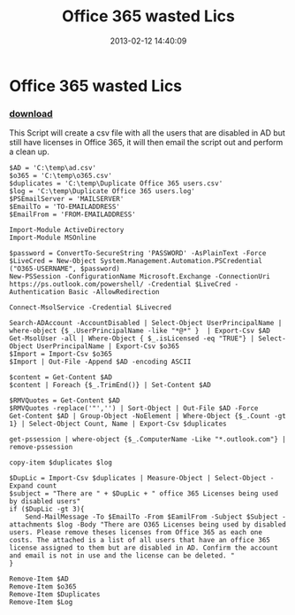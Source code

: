 ﻿---
pid:            3940
poster:         AdrianWoodrup
title:          Office 365 wasted Lics
date:           2013-02-12 14:40:09
format:         posh
parent:         0
parent:         0

---

# Office 365 wasted Lics

### [download](3940.ps1)

This Script will create a csv file with all the users that are disabled in AD but still have licenses in Office 365, it will then email the script out and perform a clean up.  

```posh
$AD = 'C:\temp\ad.csv'
$o365 = 'C:\temp\o365.csv'
$duplicates = 'C:\temp\Duplicate Office 365 users.csv'
$log = 'C:\temp\Duplicate Office 365 users.log'
$PSEmailServer = 'MAILSERVER'
$EmailTo = 'TO-EMAILADDRESS'
$EmailFrom = 'FROM-EMAILADDRESS'

Import-Module ActiveDirectory 
Import-Module MSOnline

$password = ConvertTo-SecureString 'PASSWORD' -AsPlainText -Force
$LiveCred = New-Object System.Management.Automation.PSCredential ("O365-USERNAME", $password)
New-PSSession -ConfigurationName Microsoft.Exchange -ConnectionUri https://ps.outlook.com/powershell/ -Credential $LiveCred -Authentication Basic -AllowRedirection

Connect-MsolService -Credential $Livecred

Search-ADAccount -AccountDisabled | Select-Object UserPrincipalName | where-object {$_.UserPrincipalName -like "*@*" }  | Export-Csv $AD
Get-MsolUser -all | Where-Object { $_.isLicensed -eq "TRUE"} | Select-Object UserPrincipalName | Export-Csv $o365
$Import = Import-Csv $o365
$Import | Out-File -Append $AD -encoding ASCII

$content = Get-Content $AD
$content | Foreach {$_.TrimEnd()} | Set-Content $AD

$RMVQuotes = Get-Content $AD 
$RMVQuotes -replace('"','') | Sort-Object | Out-File $AD -Force
Get-Content $AD | Group-Object -NoElement | Where-Object {$_.Count -gt 1} | Select-Object Count, Name | Export-Csv $duplicates

get-pssession | where-object {$_.ComputerName -Like "*.outlook.com"} | remove-pssession

copy-item $duplicates $log

$DupLic = Import-Csv $duplicates | Measure-Object | Select-Object -Expand count
$subject = "There are " + $DupLic + " office 365 Licenses being used by disabled users"
if ($DupLic -gt 3){
	Send-MailMessage -To $EmailTo -From $EamilFrom -Subject $Subject -attachments $log -Body "There are O365 Licenses being used by disabled users. Please remove theses licenses from Office 365 as each one costs. The attached is a list of all users that have an office 365 license assigned to them but are disabled in AD. Confirm the account and email is not in use and the license can be deleted. "
}

Remove-Item $AD
Remove-Item $o365
Remove-Item $Duplicates
Remove-Item $Log
```
